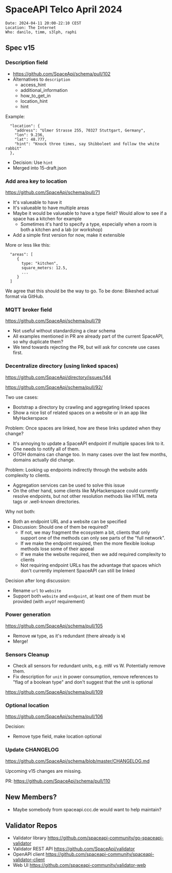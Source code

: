 # SpaceAPI Telco April 2024

    Date: 2024-04-11 20:00-22:10 CEST
    Location: The Internet
    Who: danilo, timm, s3lph, raphi

## Spec v15

### Description field

- https://github.com/SpaceApi/schema/pull/102
- Alternatives to `description`
    * access_hint
    * additional_information
    * how_to_get_in
    * location_hint
    * hint

Example:

```
  "location": {
    "address": "Ulmer Strasse 255, 70327 Stuttgart, Germany",
    "lon": 9.236,
    "lat": 48.777,
    "hint": "Knock three times, say Shibboleet and follow the white rabbit"
  },
```

- Decision: Use `hint`
- Merged into 15-draft.json
 
### Add area key to location

https://github.com/SpaceApi/schema/pull/71
 
 * It's valueable to have it
 * It's valueable to have multiple areas
 * Maybe it would be valueable to have a type field? Would allow to see if a space has a kitchen for example
   * Sometimes it's hard to specify a type, especially when a room is both a kitchen and a lab (or workshop)
 * Add a simple first version for now, make it extensible

More or less like this:

```
  "areas": [
     {
       type: "kitchen",
       square_meters: 12.5,
       ...
     }
  ]
```

We agree that this should be the way to go. To be done: Bikeshed actual format via GitHub.

### MQTT broker field

https://github.com/SpaceApi/schema/pull/79

- Not useful without standardizing a clear schema
- All examples mentioned in PR are already part of the current SpaceAPI, so why duplicate them?
- We tend towards rejecting the PR, but will ask for concrete use cases first.

### Decentralize directory (using linked spaces)

https://github.com/SpaceApi/directory/issues/144

https://github.com/SpaceApi/schema/pull/92/

Two use cases:

 * Bootstrap a directory by crawling and aggregating linked spaces
 * Show a nice list of related spaces on a website or in an app like MyHackerspace

Problem: Once spaces are linked, how are these links updated when they change?

 * It's annoying to update a SpaceAPI endpoint if multiple spaces link to it. One needs to notify all of them.
 * OTOH domains can change too. In many cases over the last few months, domains actually did change.

Problem: Looking up endpoints indirectly through the website adds complexity to clients.

 * Aggregation services can be used to solve this issue
 * On the other hand, some clients like MyHackerspace could currently resolve endpoints, but not other resolution methods like HTML meta tags or .well-known directories.

Why not both:

 * Both an endpoint URL and a website can be specified
 * Discussion: Should one of them be required?
 	* If not, we may fragment the ecosystem a bit, clients that only support one of the methods can only see parts of the "full network".
 	* If we make the endpoint required, then the more flexible lookup methods lose some of their appeal
 	* If we make the website required, then we add required complexity to clients
 	* Not requiring endpoint URLs has the advantage that spaces which don't currently implement SpaceAPI can still be linked

Decision after long discussion:

* Rename `url` to `website`
* Support both `website` and `endpoint`, at least one of them must be provided (with `anyOf` requirement)

### Power generation

https://github.com/SpaceApi/schema/pull/105

* Remove `mW` type, as it's redundant (there already is `W`)
* Merge!

### Sensors Cleanup

* Check all sensors for redundant units, e.g. mW vs W. Potentially remove them.
* Fix description for `unit` in power consumption, remove references to "flag of a boolean type" and don't suggest that the unit is optional

https://github.com/SpaceApi/schema/pull/109

### Optional location

https://github.com/SpaceApi/schema/pull/106

Decision:

* Remove type field, make location optional

### Update CHANGELOG

https://github.com/SpaceApi/schema/blob/master/CHANGELOG.md

Upcoming v15 changes are missing.

PR: https://github.com/SpaceApi/schema/pull/110

## New Members?

* Maybe somebody from spaceapi.ccc.de would want to help maintain?

## Validator Repos

 * Validator library https://github.com/spaceapi-community/go-spaceapi-validator
 * Validator REST API https://github.com/SpaceApi/validator
 * OpenAPI client https://github.com/spaceapi-community/spaceapi-validator-client
 * Web UI https://github.com/spaceapi-community/validator-web

